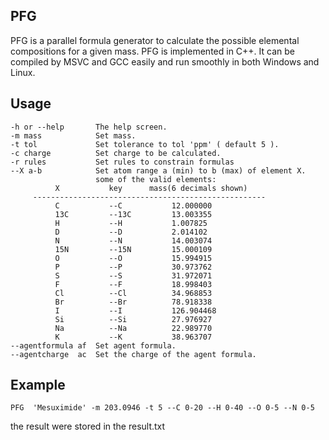 ## PFG ##

PFG is a parallel formula generator to calculate the possible elemental compositions for a given mass. PFG is implemented in C++. It can be compiled by MSVC and GCC easily and run smoothly in both Windows and Linux.

## Usage ##
```
-h or --help       The help screen.
-m mass            Set mass.
-t tol             Set tolerance to tol 'ppm' ( default 5 ).
-c charge          Set charge to be calculated.
-r rules           Set rules to constrain formulas
--X a-b            Set atom range a (min) to b (max) of element X.
                   some of the valid elements:
          X           key      mass(6 decimals shown)
     ----------------------------------------------------
          C           --C           12.000000
          13C         --13C         13.003355
          H           --H           1.007825
          D           --D           2.014102
          N           --N           14.003074
          15N         --15N         15.000109
          O           --O           15.994915
          P           --P           30.973762
          S           --S           31.972071
          F           --F           18.998403
          Cl          --Cl          34.968853
          Br          --Br          78.918338
          I           --I           126.904468
          Si          --Si          27.976927
          Na          --Na          22.989770
          K           --K           38.963707
--agentformula af  Set agent formula.
--agentcharge  ac  Set the charge of the agent formula. 
```
## Example ##
```
PFG  'Mesuximide' -m 203.0946 -t 5 --C 0-20 --H 0-40 --O 0-5 --N 0-5
```
the result were stored in the result.txt
